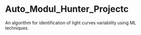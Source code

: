 # Auto_Modul_Hunter_Projectc
An algorithm for identification of light curves variability using ML techniques.
